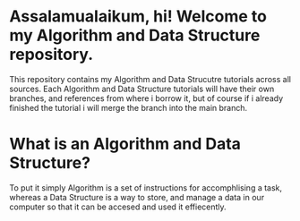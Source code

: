 # Assalamualaikum, hi! Welcome to my Algorithm and Data Structure repository.
This repository contains my Algorithm and Data Strucutre tutorials across all sources. Each Algorithm and Data Structure tutorials will have their own branches, and references from where i borrow it, but of course if i already finished the tutorial i will merge the branch into the main branch.

# What is an Algorithm and Data Structure?
To put it simply Algorithm is a set of instructions for accomphlising a task, whereas a Data Structure is a way to store, and manage a data in our computer so that it can be accesed and used it effiecently.
